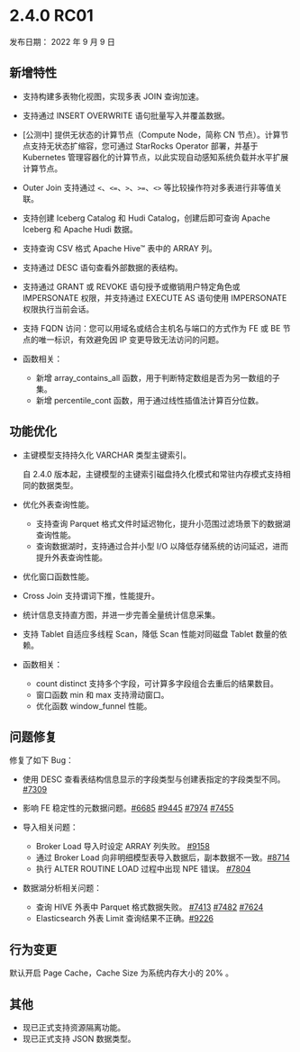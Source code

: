 # 2.4.0 RC01

发布日期： 2022 年 9 月 9 日

## 新增特性

- 支持构建多表物化视图，实现多表 JOIN 查询加速。

- 支持通过 INSERT OVERWRITE 语句批量写入并覆盖数据。

- [公测中] 提供无状态的计算节点（Compute Node，简称 CN 节点）。计算节点支持无状态扩缩容，您可通过 StarRocks Operator 部署，并基于 Kubernetes 管理容器化的计算节点，以此实现自动感知系统负载并水平扩展计算节点。

- Outer Join 支持通过 `<`、`<=`、`>`、`>=`、`<>` 等比较操作符对多表进行非等值关联。

- 支持创建 Iceberg Catalog 和 Hudi Catalog，创建后即可查询 Apache Iceberg 和 Apache Hudi 数据。

- 支持查询 CSV 格式 Apache Hive™ 表中的 ARRAY 列。

- 支持通过 DESC 语句查看外部数据的表结构。

- 支持通过 GRANT 或 REVOKE 语句授予或撤销用户特定角色或 IMPERSONATE 权限，并支持通过 EXECUTE AS 语句使用 IMPERSONATE 权限执行当前会话。

- 支持 FQDN 访问：您可以用域名或结合主机名与端口的方式作为 FE 或 BE 节点的唯一标识，有效避免因 IP 变更导致无法访问的问题。

- 函数相关：
  - 新增 array_contains_all 函数，用于判断特定数组是否为另一数组的子集。
  - 新增 percentile_cont 函数，用于通过线性插值法计算百分位数。

## 功能优化

- 主键模型支持持久化 VARCHAR 类型主键索引。
  
  自 2.4.0 版本起，主键模型的主键索引磁盘持久化模式和常驻内存模式支持相同的数据类型。

- 优化外表查询性能。
  - 支持查询 Parquet 格式文件时延迟物化，提升小范围过滤场景下的数据湖查询性能。
  - 查询数据湖时，支持通过合并小型 I/O 以降低存储系统的访问延迟，进而提升外表查询性能。

- 优化窗口函数性能。

- Cross Join 支持谓词下推，性能提升。

- 统计信息支持直方图，并进一步完善全量统计信息采集。

- 支持 Tablet 自适应多线程 Scan，降低 Scan 性能对同磁盘 Tablet 数量的依赖。

- 函数相关：
  - count distinct 支持多个字段，可计算多字段组合去重后的结果数目。
  - 窗口函数 min 和 max 支持滑动窗口。
  - 优化函数 window_funnel 性能。

## 问题修复

修复了如下 Bug：

- 使用 DESC 查看表结构信息显示的字段类型与创建表指定的字段类型不同。[#7309](https://github.com/StarRocks/starrocks/pull/7309)

- 影响 FE 稳定性的元数据问题。[#6685](https://github.com/StarRocks/starrocks/pull/6685) [#9445](https://github.com/StarRocks/starrocks/pull/9445) [#7974](https://github.com/StarRocks/starrocks/pull/7974) [#7455](https://github.com/StarRocks/starrocks/pull/7455)

- 导入相关问题：
  - Broker Load 导入时设定 ARRAY 列失败。 [#9158](https://github.com/StarRocks/starrocks/pull/9158)
  - 通过 Broker Load 向非明细模型表导入数据后，副本数据不一致。[#8714](https://github.com/StarRocks/starrocks/pull/8714)
  - 执行 ALTER ROUTINE LOAD 过程中出现 NPE 错误。 [#7804](https://github.com/StarRocks/starrocks/pull/7804)

- 数据湖分析相关问题：
  - 查询 HIVE 外表中 Parquet 格式数据失败。 [#7413](https://github.com/StarRocks/starrocks/pull/7413) [#7482](https://github.com/StarRocks/starrocks/pull/7482) [#7624](https://github.com/StarRocks/starrocks/pull/7624)
  - Elasticsearch 外表 Limit 查询结果不正确。[#9226](https://github.com/StarRocks/starrocks/pull/9226)

## 行为变更

默认开启 Page Cache，Cache Size 为系统内存大小的 20% 。

## 其他

- 现已正式支持资源隔离功能。
- 现已正式支持 JSON 数据类型。
